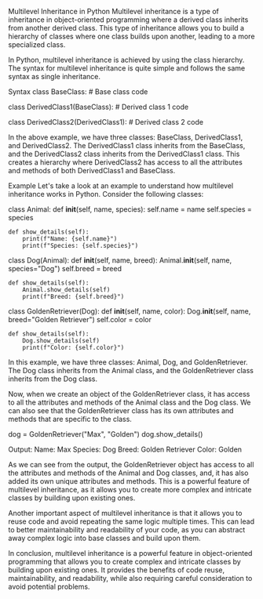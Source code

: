 Multilevel Inheritance in Python
Multilevel inheritance is a type of inheritance in object-oriented programming where a derived class inherits from another derived class. This type of inheritance allows you to build a hierarchy of classes where one class builds upon another, leading to a more specialized class.

In Python, multilevel inheritance is achieved by using the class hierarchy. The syntax for multilevel inheritance is quite simple and follows the same syntax as single inheritance.

Syntax
class BaseClass:
    # Base class code
    
class DerivedClass1(BaseClass):
    # Derived class 1 code
    
class DerivedClass2(DerivedClass1):
    # Derived class 2 code

In the above example, we have three classes: BaseClass, DerivedClass1, and DerivedClass2. The DerivedClass1 class inherits from the BaseClass, and the DerivedClass2 class inherits from the DerivedClass1 class. This creates a hierarchy where DerivedClass2 has access to all the attributes and methods of both DerivedClass1 and BaseClass.

Example
Let's take a look at an example to understand how multilevel inheritance works in Python. Consider the following classes:

class Animal:
    def __init__(self, name, species):
        self.name = name
        self.species = species
        
    def show_details(self):
        print(f"Name: {self.name}")
        print(f"Species: {self.species}")
        
class Dog(Animal):
    def __init__(self, name, breed):
        Animal.__init__(self, name, species="Dog")
        self.breed = breed
        
    def show_details(self):
        Animal.show_details(self)
        print(f"Breed: {self.breed}")
        
class GoldenRetriever(Dog):
    def __init__(self, name, color):
        Dog.__init__(self, name, breed="Golden Retriever")
        self.color = color
        
    def show_details(self):
        Dog.show_details(self)
        print(f"Color: {self.color}")

In this example, we have three classes: Animal, Dog, and GoldenRetriever. The Dog class inherits from the Animal class, and the GoldenRetriever class inherits from the Dog class.

Now, when we create an object of the GoldenRetriever class, it has access to all the attributes and methods of the Animal class and the Dog class. We can also see that the GoldenRetriever class has its own attributes and methods that are specific to the class.

dog = GoldenRetriever("Max", "Golden")
dog.show_details()

Output:
Name: Max
Species: Dog
Breed: Golden Retriever
Color: Golden

As we can see from the output, the GoldenRetriever object has access to all the attributes and methods of the Animal and Dog classes, and, it has also added its own unique attributes and methods. This is a powerful feature of multilevel inheritance, as it allows you to create more complex and intricate classes by building upon existing ones.

Another important aspect of multilevel inheritance is that it allows you to reuse code and avoid repeating the same logic multiple times. This can lead to better maintainability and readability of your code, as you can abstract away complex logic into base classes and build upon them.

In conclusion, multilevel inheritance is a powerful feature in object-oriented programming that allows you to create complex and intricate classes by building upon existing ones. It provides the benefits of code reuse, maintainability, and readability, while also requiring careful consideration to avoid potential problems.